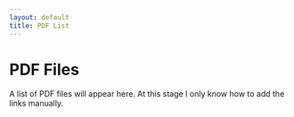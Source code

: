 ```yaml
---
layout: default
title: PDF List
---
```


# PDF Files

A list of PDF files will appear here. At this stage I only know how to add the links manually.  
